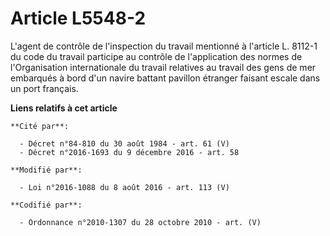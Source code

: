 # Article L5548-2

L'agent de contrôle de l'inspection du travail mentionné à l'article L. 8112-1 du code du travail participe au contrôle de
l'application des normes de l'Organisation internationale du travail relatives au travail des gens de mer embarqués à bord
d'un navire battant pavillon étranger faisant escale dans un port français.

**Liens relatifs à cet article**

	**Cité par**:

	  - Décret n°84-810 du 30 août 1984 - art. 61 (V)
	  - Décret n°2016-1693 du 9 décembre 2016 - art. 58

	**Modifié par**:

	  - Loi n°2016-1088 du 8 août 2016 - art. 113 (V)

	**Codifié par**:

	  - Ordonnance n°2010-1307 du 28 octobre 2010 - art. (V)
